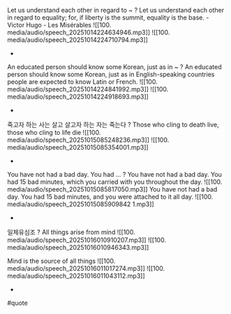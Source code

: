 Let us understand each other in regard to ~
?
Let us understand each other in regard to equality; for, if liberty is the summit, equality is the base. - Victor Hugo - Les Misérables
![[100. media/audio/speech_20251014224634946.mp3]] ![[100. media/audio/speech_20251014224710794.mp3]]
<!--SR:!2025-11-08,13,230-->
-

An educated person should know some Korean, just as in ~
?
An educated person should know some Korean, just as in English-speaking countries people are expected to know Latin or French.
![[100. media/audio/speech_20251014224841992.mp3]] ![[100. media/audio/speech_20251014224918693.mp3]]
<!--SR:!2025-11-20,24,250-->
-

죽고자 하는 사는 살고 살고자 하는 자는 죽는다
?
Those who cling to death live, those who cling to life die
![[100. media/audio/speech_20251015085248236.mp3]] ![[100. media/audio/speech_20251015085354001.mp3]]
<!--SR:!2025-11-01,5,230-->
-
You have not had a bad day. You had ...
?
You have not had a bad day. You had 15 bad minutes, which you carried with you throughout the day. ![[100. media/audio/speech_20251015085817050.mp3]]
You have not had a bad day. You had 15 bad minutes, and you were attached to it all day. ![[100. media/audio/speech_20251015085909842 1.mp3]]
<!--SR:!2025-11-01,5,230-->
-
일체유심조
?
All things arise from mind
![[100. media/audio/speech_20251016010910207.mp3]] ![[100. media/audio/speech_20251016010946343.mp3]]

Mind is the source of all things
![[100. media/audio/speech_20251016011017274.mp3]] ![[100. media/audio/speech_20251016011043112.mp3]]
<!--SR:!2025-11-02,5,230-->
-

#quote

